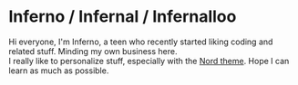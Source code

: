 # Inferno / Infernal / Infernalloo
Hi everyone, I'm Inferno, a teen who recently started liking coding and related stuff. Minding my own business here.<br>
I really like to personalize stuff, especially with the [Nord theme](https://www.nordtheme.com/). 
Hope I can learn as much as possible.

<link rel="stylesheet" type="text/css" href="https://github.com/Infernalloo/custom-github-theme/blob/main/style.css">
